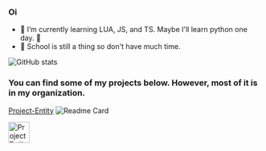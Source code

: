 ### Oi

- 🌱 I’m currently learning LUA, JS, and TS. Maybe I'll learn python one day. 🤮
- 🏫 School is still a thing so don't have much time.

![GitHub stats](https://github-readme-stats.vercel.app/api?username=XiosBombay&count_private=true&show_icons=true&theme=midnight-purple)

### You can find some of my projects below. However, most of it is in my organization.

[Project-Entity](https://github.com/Project-Entity)
![Readme Card](https://github-readme-stats.vercel.app/api/pin/?username=Project-Entity&repo=pe-adminmenu&theme=midnight-purple)

<a href="https://github.com/Project-Entity">
  <img src="https://i.imgur.com/ezXWl4z.png" alt="Project Entity" style="width:42px;height:42px;">
</a>
